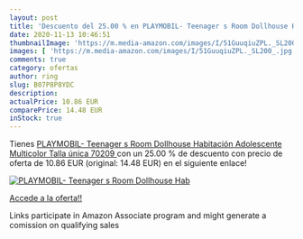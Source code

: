 ```yaml
---
layout: post
title: 'Descuento del 25.00 % en PLAYMOBIL- Teenager s Room Dollhouse Hab'
date: 2020-11-13 10:46:51
thumbnailImage: 'https://m.media-amazon.com/images/I/51GuuqiuZPL._SL200_.jpg'
images: [ 'https://m.media-amazon.com/images/I/51GuuqiuZPL._SL200_.jpg' ]
comments: true
category: ofertas
author: ring
slug: B07P8P8YDC
description:
actualPrice: 10.86 EUR
comparePrice: 14.48 EUR
inStock: true
---
```


Tienes [PLAYMOBIL- Teenager s Room Dollhouse Habitación Adolescente  Multicolor  Talla única  70209 ](https://www.amazon.es/dp/B07P8P8YDC/?tag=tolees-21) con un 25.00 % de descuento con precio de oferta de 10.86 EUR (original: 14.48 EUR) en el siguiente enlace!

[![PLAYMOBIL- Teenager s Room Dollhouse Hab](https://m.media-amazon.com/images/I/51GuuqiuZPL._SL200_.jpg)](https://www.amazon.es/dp/B07P8P8YDC/?tag=tolees-21)

[Accede a la oferta!!](https://www.amazon.es/dp/B07P8P8YDC/?tag=tolees-21)

Links participate in Amazon Associate program and might generate a comission on qualifying sales


